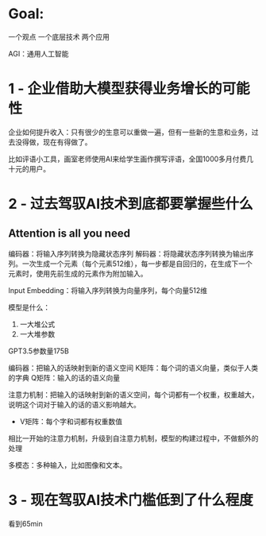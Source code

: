 # Goal:
一个观点
一个底层技术
两个应用


AGI：通用人工智能

# 1 - 企业借助大模型获得业务增长的可能性
企业如何提升收入：只有很少的生意可以重做一遍，但有一些新的生意和业务，过去没得做，现在有得做了。

比如评语小工具，画室老师使用AI来给学生画作撰写评语，全国1000多月付费几十元的用户。

# 2 - 过去驾驭AI技术到底都要掌握些什么

## Attention is all you need

编码器：将输入序列转换为隐藏状态序列
解码器：将隐藏状态序列转换为输出序列。一次生成一个元素（每个元素512维），每一步都是自回归的，在生成下一个元素时，使用先前生成的元素作为附加输入。

Input Embedding：将输入序列转换为向量序列，每个向量512维

模型是什么：
1. 一大堆公式
2. 一大堆参数

GPT3.5参数量175B

编码器：把输入的话映射到新的语义空间
K矩阵：每个词的语义向量，类似于人类的字典
Q矩阵：输入的话的语义向量


注意力机制：把输入的话映射到新的语义空间，每个词都有一个权重，权重越大，说明这个词对于输入的话的语义影响越大。
- V矩阵：每个字和词都有权重数值

相比一开始的注意力机制，升级到自注意力机制，模型的构建过程中，不做额外的处理

多模态：多种输入，比如图像和文本。


# 3 - 现在驾驭AI技术门槛低到了什么程度

看到65min